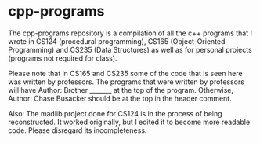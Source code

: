 # cpp-programs

The cpp-programs repository is a compilation of all the c++ programs
that I wrote in CS124 (procedural programming), CS165 (Object-Oriented Programming)
and CS235 (Data Structures) as well as for personal projects (programs not required 
for class).

Please note that in CS165 and CS235 some of the code that is seen here was
written by professors. The programs that were written by professors will have
Author: Brother _______ at the top of the program. Otherwise, Author: Chase Busacker
should be at the top in the header comment.

Also: The madlib project done for CS124 is in the process of being reconstructed. It worked originally, but I edited it to become more readable code. Please disregard its incompleteness.
